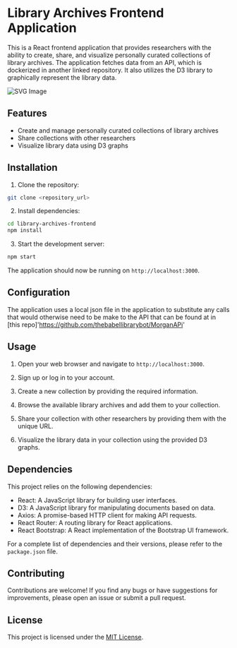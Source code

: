 # Library Archives Frontend Application

This is a React frontend application that provides researchers with the ability to create, share, and visualize personally curated collections of library archives. The application fetches data from an API, which is dockerized in another linked repository. It also utilizes the D3 library to graphically represent the library data.

![SVG Image](libCurator/public/book.svg)

## Features

- Create and manage personally curated collections of library archives
- Share collections with other researchers
- Visualize library data using D3 graphs

## Installation

1. Clone the repository:

```bash
git clone <repository_url>
```

2. Install dependencies:

```bash
cd library-archives-frontend
npm install
```

3. Start the development server:

```bash
npm start
```

The application should now be running on `http://localhost:3000`.

## Configuration

The application uses a local json file in the application to substitute any calls that would otherwise need to be make to the API that can be found at in [this repo]'https://github.com/thebabellibrarybot/MorganAPi'

## Usage

1. Open your web browser and navigate to `http://localhost:3000`.

2. Sign up or log in to your account.

3. Create a new collection by providing the required information.

4. Browse the available library archives and add them to your collection.

5. Share your collection with other researchers by providing them with the unique URL.

6. Visualize the library data in your collection using the provided D3 graphs.

## Dependencies

This project relies on the following dependencies:

- React: A JavaScript library for building user interfaces.
- D3: A JavaScript library for manipulating documents based on data.
- Axios: A promise-based HTTP client for making API requests.
- React Router: A routing library for React applications.
- React Bootstrap: A React implementation of the Bootstrap UI framework.

For a complete list of dependencies and their versions, please refer to the `package.json` file.

## Contributing

Contributions are welcome! If you find any bugs or have suggestions for improvements, please open an issue or submit a pull request.

## License

This project is licensed under the [MIT License](LICENSE).